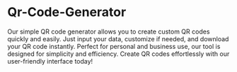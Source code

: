 # Qr-Code-Generator
Our simple QR code generator allows you to create custom QR codes quickly and easily. Just input your data, customize if needed, and download your QR code instantly. Perfect for personal and business use, our tool is designed for simplicity and efficiency. Create QR codes effortlessly with our user-friendly interface today!
